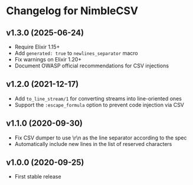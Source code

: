 # Changelog for NimbleCSV

## v1.3.0 (2025-06-24)

  * Require Elixir 1.15+
  * Add `generated: true` to `newlines_separator` macro
  * Fix warnings on Elixir 1.20+
  * Document OWASP official recommendations for CSV injections

## v1.2.0 (2021-12-17)

  * Add `to_line_stream/1` for converting streams into line-oriented ones
  * Support the `:escape_formula` option to prevent code injection via CSV

## v1.1.0 (2020-09-30)

  * Fix CSV dumper to use \r\n as the line separator according to the spec
  * Automatically include new lines in the list of reserved characters

## v1.0.0 (2020-09-25)

  * First stable release

